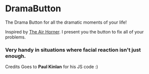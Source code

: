 # DramaButton
The Drama Button for all the dramatic moments of your life!

Inspired by <a href="https://airhorner.com/">The Air Horner</a>. I present you the button to fix all of your problems.

### Very handy in situations where facial reaction isn't just enough.

Credits Goes to <strong>Paul Kinlan</strong> for his JS code :)